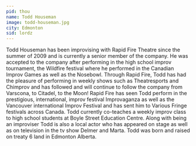 ```yaml
---
pid: thou
name: Todd Houseman
image: todd-houseman.jpg
city: Edmonton
sid: lordz
---
```

Todd Houseman has been improvising with Rapid Fire Theatre since the summer of 2009 and is currently a senior member of the company. He was accepted to the company after performing in the high school improv tournament, the Wildfire festival where he performed in the Canadian Improv Games as well as the Nosebowl. Through Rapid Fire, Todd has had the pleasure of performing in weekly shows such as Theatresports and Chimprov and has followed and will continue to follow the company from Varscona, to Citadel, to the Moon! Rapid Fire has seen Todd perform in the prestigious, international, improv festival Improvaganza as well as the Vancouver international Improv Festival and has sent him to Various Fringe festivals across Canada. Todd currently co-teaches a weekly improv class to high school students at Boyle Street Education Centre. Along with being an improviser Todd is also a local actor who has appeared on stage as well as on television in the tv show Delmer and Marta. Todd was born and raised on treaty 6 land in Edmonton Alberta.
